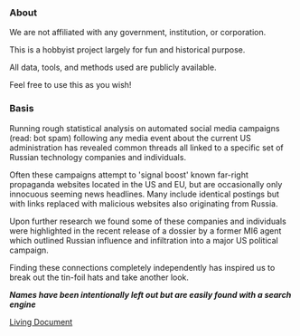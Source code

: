 ### About

We are not affiliated with any government, institution, or corporation. 

This is a hobbyist project largely for fun and historical purpose.

All data, tools, and methods used are publicly available.

Feel free to use this as you wish!

### Basis

Running rough statistical analysis on automated social media campaigns (read: bot spam) following any
media event about the current US administration has revealed common threads 
all linked to a specific set of Russian technology companies and individuals. 

Often these campaigns attempt to 'signal boost' known far-right propaganda 
websites located in the US and EU, but are occasionally only innocuous seeming news headlines. Many
include identical postings but with links replaced with malicious websites also originating
from Russia.

Upon further research we found some of these companies and individuals were 
highlighted in the recent release of a dossier by a former MI6 agent which outlined
Russian influence and infiltration into a major US political campaign.

Finding these connections completely independently has inspired us to break out
the tin-foil hats and take another look.


**_Names have been intentionally left out but are easily found with a search engine_**

[Living Document](https://github.com/ec-data/trump-russia-study/blob/master/docs/musing_on_intelligence_report.md)
